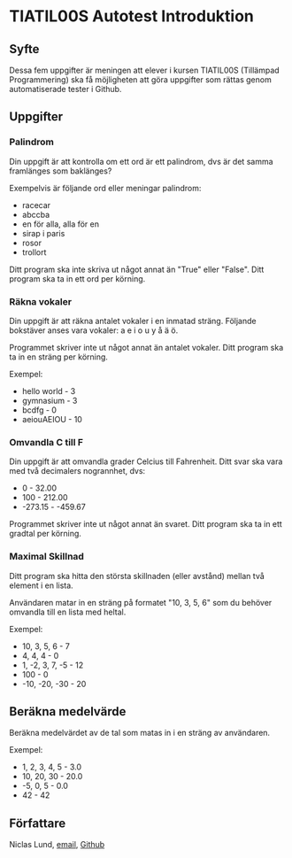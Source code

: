 # TIATIL00S Autotest Introduktion

## Syfte

Dessa fem uppgifter är meningen att elever i kursen TIATIL00S (Tillämpad Programmering) ska få möjligheten att göra uppgifter som rättas genom automatiserade tester i Github.

## Uppgifter

### Palindrom

Din uppgift är att kontrolla om ett ord är ett palindrom, dvs är det samma framlänges som baklänges?

Exempelvis är följande ord eller meningar palindrom:

- racecar
- abccba
- en för alla, alla för en
- sirap i paris
- rosor
- trollort

Ditt program ska inte skriva ut något annat än "True" eller "False". Ditt program ska ta in ett ord per körning.

### Räkna vokaler

Din uppgift är att räkna antalet vokaler i en inmatad sträng. Följande bokstäver anses vara vokaler: a e i o u y å ä ö.

Programmet skriver inte ut något annat än antalet vokaler. Ditt program ska ta in en sträng per körning.

Exempel:

- hello world - 3
- gymnasium - 3
- bcdfg - 0
- aeiouAEIOU - 10

### Omvandla C till F

Din uppgift är att omvandla grader Celcius till Fahrenheit. Ditt svar ska vara med två decimalers nogrannhet, dvs:

- 0 - 32.00
- 100 - 212.00
- -273.15 - -459.67

Programmet skriver inte ut något annat än svaret. Ditt program ska ta in ett gradtal per körning.

### Maximal Skillnad

Ditt program ska hitta den största skillnaden (eller avstånd) mellan två element i en lista.

Användaren matar in en sträng på formatet "10, 3, 5, 6" som du behöver omvandla till en lista med heltal.

Exempel:

- 10, 3, 5, 6 - 7
- 4, 4, 4 - 0
- 1, -2, 3, 7, -5 - 12
- 100 - 0
- -10, -20, -30 - 20

## Beräkna medelvärde

Beräkna medelvärdet av de tal som matas in i en sträng av användaren.

Exempel:

- 1, 2, 3, 4, 5 - 3.0
- 10, 20, 30 - 20.0
- -5, 0, 5 - 0.0
- 42 - 42

## Författare

Niclas Lund, [email](niclas.lund@ntig.se), [Github](https://github.com/ntinacklund)
